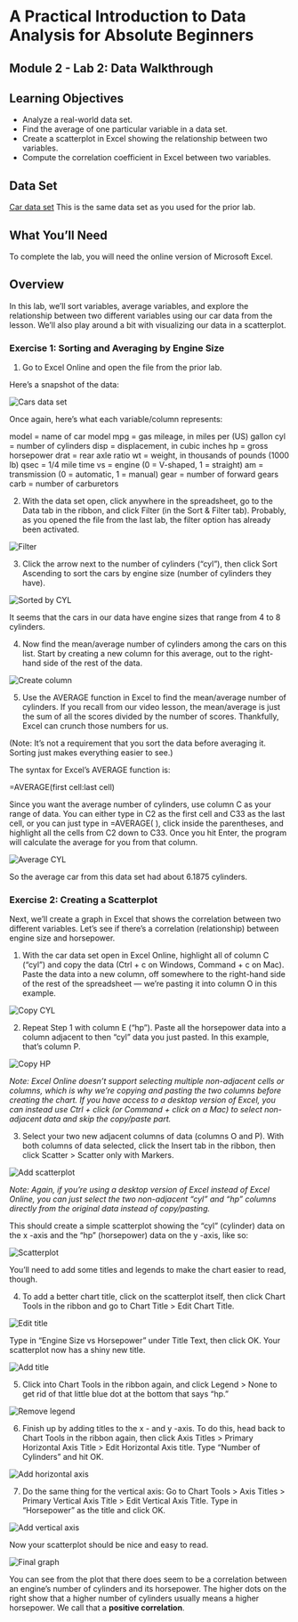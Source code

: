 # A Practical Introduction to Data Analysis for Absolute Beginners

## Module 2 - Lab 2: Data Walkthrough

## Learning Objectives

* Analyze a real-world data set.
* Find the average of one particular variable in a data set.
* Create a scatterplot in Excel showing the relationship between two variables.
* Compute the correlation coefficient in Excel between two variables.

## Data Set

[Car data set](Module%202%20Lab%20Real%20World%20Data%20-%20car%20data.xlsx)
This is the same data set as you used for the prior lab.

## What You’ll Need

To complete the lab, you will need the online version of Microsoft Excel.

## Overview

In this lab, we’ll sort variables, average variables, and explore the relationship between two different
variables using our car data from the lesson. We’ll also play around a bit with visualizing our data in a scatterplot.

### Exercise 1: Sorting and Averaging by Engine Size

1. Go to Excel Online and open the file from the prior lab.

Here’s a snapshot of the data:

![Cars data set](img/2020-06-15-14-03-15.png)

Once again, here’s what each variable/column represents:

model = name of car model
mpg = gas mileage, in miles per (US) gallon
cyl = number of cylinders
disp = displacement, in cubic inches
hp = gross horsepower
drat = rear axle ratio
wt = weight, in thousands of pounds (1000 lb)
qsec = 1/4 mile time
vs = engine (0 = V-shaped, 1 = straight)
am = transmission (0 = automatic, 1 = manual)
gear = number of forward gears
carb = number of carburetors

2. With the data set open, click anywhere in the spreadsheet, go to the Data tab in the ribbon, and click Filter (in the Sort & Filter tab). Probably, as you opened the file from the last lab, the filter option has already been activated.

![Filter](img/2020-06-16-09-28-13.png)

3. Click the arrow next to the number of cylinders (“cyl”), then click Sort Ascending to sort the cars by engine size (number of cylinders they have).

![Sorted by CYL](img/2020-06-16-09-58-52.png)

It seems that the cars in our data have engine sizes that range from 4 to 8 cylinders.

4. Now find the mean/average number of cylinders among the cars on this list. Start by creating a new column for this average, out to the right-hand side of the rest of the data.

![Create column](img/2020-06-16-10-01-35.png)

5. Use the AVERAGE function in Excel to find the mean/average number of cylinders. If you recall from our video lesson, the mean/average is just the sum of all the scores divided by the number of scores. Thankfully, Excel can crunch those numbers for us.

(Note: It’s not a requirement that you sort the data before averaging it. Sorting just makes everything easier to see.)

The syntax for Excel’s AVERAGE function is:

=AVERAGE(first cell:last cell)

Since you want the average number of cylinders, use column C as your range of data. You can either type in C2 as the first cell and C33 as the last cell, or you can just type in =AVERAGE( ), click inside the parentheses, and highlight all the cells from C2 down to C33. Once you hit Enter, the program will calculate the average for you from that column.

![Average CYL](img/2020-06-16-10-05-22.png)

So the average car from this data set had about 6.1875 cylinders.

### Exercise 2: Creating a Scatterplot

Next, we’ll create a graph in Excel that shows the correlation between two different variables. Let’s see
if there’s a correlation (relationship) between engine size and horsepower.

1. With the car data set open in Excel Online, highlight all of column C (“cyl”) and copy the data (Ctrl + c on Windows, Command + c on Mac). Paste the data into a new column, off somewhere to the right-hand side of the rest of the spreadsheet — we’re pasting it into column O in this
example.

![Copy CYL](img/2020-06-16-10-43-40.png)

2. Repeat Step 1 with column E (“hp”). Paste all the horsepower data into a column adjacent to then “cyl” data you just pasted. In this example, that’s column P.

![Copy HP](img/2020-06-16-10-46-08.png)

*Note: Excel Online doesn’t support selecting multiple non-adjacent cells or columns, which is
why we’re copying and pasting the two columns before creating the chart. If you have access to a desktop version of Excel, you can instead use Ctrl + click (or Command + click on a Mac) to select non-adjacent data and skip the copy/paste part.*

3. Select your two new adjacent columns of data (columns O and P). With both columns of data selected, click the Insert tab in the ribbon, then click Scatter > Scatter only with Markers.

![Add scatterplot](img/2020-06-16-10-49-42.png)

*Note: Again, if you’re using a desktop version of Excel instead of Excel Online, you can just select the two non-adjacent “cyl” and “hp” columns directly from the original data instead of copy/pasting.*

This should create a simple scatterplot showing the “cyl” (cylinder) data on the x -axis and the “hp” (horsepower) data on the y -axis, like so:

![Scatterplot](img/2020-06-16-10-52-26.png)

You’ll need to add some titles and legends to make the chart easier to read, though.

4. To add a better chart title, click on the scatterplot itself, then click Chart Tools in the ribbon and
go to Chart Title > Edit Chart Title.

![Edit title](img/2020-06-16-15-30-09.png)

Type in “Engine Size vs Horsepower” under Title Text, then click OK. Your scatterplot now has a shiny new title.

![Add title](img/2020-06-16-15-34-13.png)

5. Click into Chart Tools in the ribbon again, and click Legend > None to get rid of that little blue dot at the bottom that says “hp.”

![Remove legend](img/2020-06-16-15-36-25.png)

6. Finish up by adding titles to the x - and y -axis. To do this, head back to Chart Tools in the ribbon again, then click Axis Titles > Primary Horizontal Axis Title > Edit Horizontal Axis title. Type “Number of Cylinders” and hit OK.

![Add horizontal axis](img/2020-06-16-15-38-44.png)

7. Do the same thing for the vertical axis: Go to Chart Tools > Axis Titles > Primary Vertical Axis Title > Edit Vertical Axis Title. Type in “Horsepower” as the title and click OK.

![Add vertical axis](img/2020-06-16-15-40-39.png)

Now your scatterplot should be nice and easy to read.

![Final graph](img/2020-06-16-15-42-11.png)

You can see from the plot that there does seem to be a correlation between an engine’s number of cylinders and its horsepower. The higher dots on the right show that a higher number of cylinders usually means a higher horsepower. We call that a **positive correlation**.
